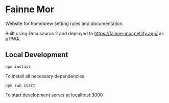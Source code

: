 # Fainne Mor

Website for homebrew setting rules and documentation.

Built using Docusaurus 2 and deployed to https://fainne-mor.netlify.app/ as a PWA.

## Local Development

```
npm install
```

To install all necessary dependencies.

```
npm run start
```

To start development server at localhost:3000
